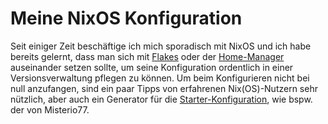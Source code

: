 # Meine NixOS Konfiguration

Seit einiger Zeit beschäftige ich mich sporadisch mit NixOS und ich habe bereits gelernt, dass man sich mit [Flakes](https://nixos.wiki/wiki/Flakes) oder der [Home-Manager](https://nixos.wiki/wiki/Home_Manager) auseinander setzen sollte, um seine Konfiguration ordentlich in einer Versionsverwaltung pflegen zu können. Um beim Konfigurieren nicht bei null anzufangen, sind ein paar Tipps von erfahrenen Nix(OS)-Nutzern sehr nützlich, aber auch ein Generator für die [Starter-Konfiguration](https://github.com/Misterio77/nix-starter-configs), wie bspw. der von Misterio77.
